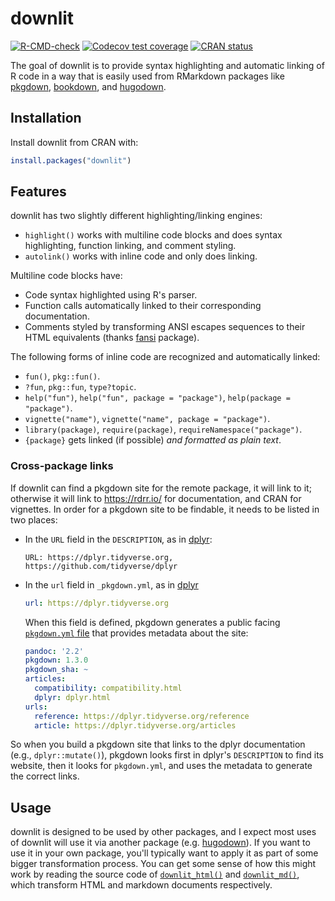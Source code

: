 # downlit

<!-- badges: start -->
[![R-CMD-check](https://github.com/r-lib/downlit/actions/workflows/R-CMD-check.yaml/badge.svg)](https://github.com/r-lib/downlit/actions/workflows/R-CMD-check.yaml)
[![Codecov test coverage](https://codecov.io/gh/r-lib/downlit/branch/main/graph/badge.svg)](https://app.codecov.io/gh/r-lib/downlit?branch=main)
[![CRAN status](https://www.r-pkg.org/badges/version/downlit)](https://CRAN.R-project.org/package=downlit)
<!-- badges: end -->

The goal of downlit is to provide syntax highlighting and automatic linking of R code in a way that is easily used from RMarkdown packages like [pkgdown](https://pkgdown.r-lib.org/), [bookdown](https://bookdown.org), and [hugodown](https://hugodown.r-lib.org/).

## Installation

Install downlit from CRAN with:

```r
install.packages("downlit")
```

## Features

downlit has two slightly different highlighting/linking engines:

* `highlight()` works with multiline code blocks and does syntax highlighting,
  function linking, and comment styling.
* `autolink()` works with inline code and only does linking.

Multiline code blocks have:

* Code syntax highlighted using R's parser.
* Function calls automatically linked to their corresponding documentation.
* Comments styled by transforming ANSI escapes sequences to their HTML 
  equivalents (thanks [fansi](https://github.com/brodieG/fansi) package).

The following forms of inline code are recognized and automatically linked:

* `fun()`, `pkg::fun()`.
* `?fun`, `pkg::fun`, `type?topic`.
* `help("fun")`, `help("fun", package = "package")`, `help(package = "package")`.
* `vignette("name")`, `vignette("name", package = "package")`.
* `library(package)`, `require(package)`, `requireNamespace("package")`.
* `{package}` gets linked (if possible) _and formatted as plain text_. 

### Cross-package links

If downlit can find a pkgdown site for the remote package, it will link to it; otherwise it will link to <https://rdrr.io/> for documentation, and CRAN for vignettes. In order for a pkgdown site to be findable, it needs to be listed in two places:

*   In the `URL` field in the `DESCRIPTION`, as in
    [dplyr](https://github.com/tidyverse/dplyr/blob/85faf79c1fd74f4b4f95319e5be6a124a8075502/DESCRIPTION#L15):
  
    ```
    URL: https://dplyr.tidyverse.org, https://github.com/tidyverse/dplyr
    ```

*   In the `url` field in `_pkgdown.yml`, as in 
    [dplyr](https://github.com/tidyverse/dplyr/blob/master/_pkgdown.yml#L1)
    
    ```yaml
    url: https://dplyr.tidyverse.org
    ```
    
    When this field is defined, pkgdown generates a public facing
    [`pkgdown.yml` file](https://dplyr.tidyverse.org/pkgdown.yml) that 
    provides metadata about the site:
    
    ```yaml
    pandoc: '2.2'
    pkgdown: 1.3.0
    pkgdown_sha: ~
    articles:
      compatibility: compatibility.html
      dplyr: dplyr.html
    urls:
      reference: https://dplyr.tidyverse.org/reference
      article: https://dplyr.tidyverse.org/articles
    ```

So when you build a pkgdown site that links to the dplyr documentation (e.g., `dplyr::mutate()`), pkgdown looks first in dplyr's `DESCRIPTION` to find its website, then it looks for `pkgdown.yml`, and uses the metadata to generate the correct links.

## Usage

downlit is designed to be used by other packages, and I expect most uses of downlit will use it via another package (e.g. [hugodown](https://github.com/r-lib/hugodown)). If you want to use it in your own package, you'll typically want to apply it as part of some bigger transformation process. You can get some sense of how this might work by reading the source code of [`downlit_html()`](https://github.com/r-lib/downlit/blob/master/R/downlit-html.R) and [`downlit_md()`](https://github.com/r-lib/downlit/blob/master/R/downlit-md.R), which transform HTML and markdown documents respectively.
